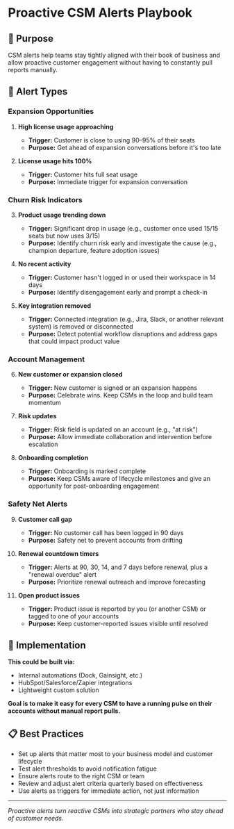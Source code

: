 # Proactive CSM Alerts Playbook

## 🎯 Purpose
CSM alerts help teams stay tightly aligned with their book of business and allow proactive customer engagement without having to constantly pull reports manually.

## 🚨 Alert Types

### Expansion Opportunities

1. **High license usage approaching**
   - **Trigger:** Customer is close to using 90–95% of their seats
   - **Purpose:** Get ahead of expansion conversations before it's too late

2. **License usage hits 100%**
   - **Trigger:** Customer hits full seat usage
   - **Purpose:** Immediate trigger for expansion conversation

### Churn Risk Indicators

3. **Product usage trending down**
   - **Trigger:** Significant drop in usage (e.g., customer once used 15/15 seats but now uses 3/15)
   - **Purpose:** Identify churn risk early and investigate the cause (e.g., champion departure, feature adoption issues)

4. **No recent activity**
   - **Trigger:** Customer hasn't logged in or used their workspace in 14 days
   - **Purpose:** Identify disengagement early and prompt a check-in

5. **Key integration removed**
   - **Trigger:** Connected integration (e.g., Jira, Slack, or another relevant system) is removed or disconnected
   - **Purpose:** Detect potential workflow disruptions and address gaps that could impact product value

### Account Management

6. **New customer or expansion closed**
   - **Trigger:** New customer is signed or an expansion happens
   - **Purpose:** Celebrate wins. Keep CSMs in the loop and build team momentum

7. **Risk updates**
   - **Trigger:** Risk field is updated on an account (e.g., "at risk")
   - **Purpose:** Allow immediate collaboration and intervention before escalation

8. **Onboarding completion**
   - **Trigger:** Onboarding is marked complete
   - **Purpose:** Keep CSMs aware of lifecycle milestones and give an opportunity for post-onboarding engagement

### Safety Net Alerts

9. **Customer call gap**
   - **Trigger:** No customer call has been logged in 90 days
   - **Purpose:** Safety net to prevent accounts from drifting

10. **Renewal countdown timers**
    - **Trigger:** Alerts at 90, 30, 14, and 7 days before renewal, plus a "renewal overdue" alert
    - **Purpose:** Prioritize renewal outreach and improve forecasting

11. **Open product issues**
    - **Trigger:** Product issue is reported by you (or another CSM) or tagged to one of your accounts
    - **Purpose:** Keep customer-reported issues visible until resolved

## 🔧 Implementation

**This could be built via:**
- Internal automations (Dock, Gainsight, etc.)
- HubSpot/Salesforce/Zapier integrations
- Lightweight custom solution

**Goal is to make it easy for every CSM to have a running pulse on their accounts without manual report pulls.**

## 📋 Best Practices

- Set up alerts that matter most to your business model and customer lifecycle
- Test alert thresholds to avoid notification fatigue
- Ensure alerts route to the right CSM or team
- Review and adjust alert criteria quarterly based on effectiveness
- Use alerts as triggers for immediate action, not just information

---

*Proactive alerts turn reactive CSMs into strategic partners who stay ahead of customer needs.*